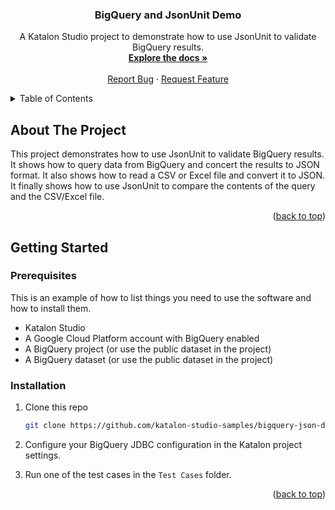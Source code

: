 <a name="readme-top"></a>

<h3 align="center">BigQuery and JsonUnit Demo</h3>

  <p align="center">
    A Katalon Studio project to demonstrate how to use JsonUnit to validate BigQuery results.
    <br />
    <a href="https://github.com/katalon-studio-samples/bigquery-json-demo"><strong>Explore the docs »</strong></a>
    <br />
    <br />
    <a href="https://github.com/katalon-studio-samples/bigquery-json-demo/issues/new?labels=bug&template=bug-report---.md">Report Bug</a>
    ·
    <a href="https://github.com/katalon-studio-samples/bigquery-json-demo/issues/new?labels=enhancement&template=feature-request---.md">Request Feature</a>
  </p>
</div>

<!-- TABLE OF CONTENTS -->
<details>
  <summary>Table of Contents</summary>
  <ol>
    <li>
      <a href="#about-the-project">About The Project</a>
    </li>
    <li>
      <a href="#getting-started">Getting Started</a>
      <ul>
        <li><a href="#prerequisites">Prerequisites</a></li>
        <li><a href="#installation">Installation</a></li>
      </ul>
    </li>
    <li><a href="#usage">Usage</a></li>
    <li><a href="#contributing">Contributing</a></li>
    <li><a href="#license">License</a></li>
    <li><a href="#contact">Contact</a></li>
    <li><a href="#acknowledgments">Acknowledgments</a></li>
  </ol>
</details>

<!-- ABOUT THE PROJECT -->
## About The Project

This project demonstrates how to use JsonUnit to validate BigQuery results. It shows how to query data from BigQuery and concert the results to JSON format. It also shows how to read a CSV or Excel file and convert it to JSON. It finally shows how to use JsonUnit to compare the contents of the query and the CSV/Excel file.

<p align="right">(<a href="#readme-top">back to top</a>)</p>


<!-- GETTING STARTED -->
## Getting Started



### Prerequisites

This is an example of how to list things you need to use the software and how to install them.
* Katalon Studio
* A Google Cloud Platform account with BigQuery enabled
* A BigQuery project (or use the public dataset in the project)
* A BigQuery dataset (or use the public dataset in the project)

### Installation

1. Clone this repo
   ```sh
   git clone https://github.com/katalon-studio-samples/bigquery-json-demo.git
   ```
2. Configure your BigQuery JDBC configuration in the Katalon project settings.

3. Run one of the test cases in the `Test Cases` folder.

<p align="right">(<a href="#readme-top">back to top</a>)</p>